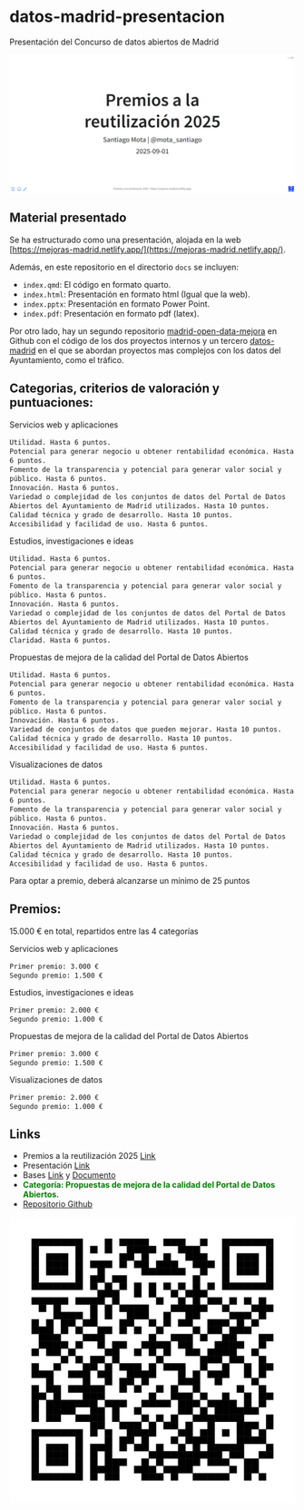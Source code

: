 # datos-madrid-presentacion

Presentación del Concurso de datos abiertos de Madrid

![](Portada.png)


## Material presentado

Se ha estructurado como una presentación, alojada en la web [https://mejoras-madrid.netlify.app/](https://mejoras-madrid.netlify.app/).

Además, en este repositorio en el directorio `docs` se incluyen:

- `index.qmd`: El código en formato quarto.
- `index.html`: Presentación en formato html (Igual que la web).
- `index.pptx`: Presentación en formato Power Point.
- `index.pdf`: Presentación en formato pdf (latex).

Por otro lado, hay un segundo repositorio [madrid-open-data-mejora](https://github.com/santiagomota/madrid-open-data-mejora) en Github con el código de los dos proyectos internos y un tercero [datos-madrid](https://github.com/santiagomota/datos-madrid) en el que se abordan proyectos mas complejos con los datos del Ayuntamiento, como el tráfico.


## Categorias, criterios de valoración y puntuaciones: 

Servicios web y aplicaciones

    Utilidad. Hasta 6 puntos.
    Potencial para generar negocio u obtener rentabilidad económica. Hasta 6 puntos.
    Fomento de la transparencia y potencial para generar valor social y público. Hasta 6 puntos.
    Innovación. Hasta 6 puntos.
    Variedad o complejidad de los conjuntos de datos del Portal de Datos Abiertos del Ayuntamiento de Madrid utilizados. Hasta 10 puntos.
    Calidad técnica y grado de desarrollo. Hasta 10 puntos.
    Accesibilidad y facilidad de uso. Hasta 6 puntos.

 

Estudios, investigaciones e ideas

    Utilidad. Hasta 6 puntos.
    Potencial para generar negocio u obtener rentabilidad económica. Hasta 6 puntos.
    Fomento de la transparencia y potencial para generar valor social y público. Hasta 6 puntos.
    Innovación. Hasta 6 puntos.
    Variedad o complejidad de los conjuntos de datos del Portal de Datos Abiertos del Ayuntamiento de Madrid utilizados. Hasta 10 puntos.
    Calidad técnica y grado de desarrollo. Hasta 10 puntos.
    Claridad. Hasta 6 puntos.

 

Propuestas de mejora de la calidad del Portal de Datos Abiertos

    Utilidad. Hasta 6 puntos.
    Potencial para generar negocio u obtener rentabilidad económica. Hasta 6 puntos.
    Fomento de la transparencia y potencial para generar valor social y público. Hasta 6 puntos.
    Innovación. Hasta 6 puntos.
    Variedad de conjuntos de datos que pueden mejorar. Hasta 10 puntos.
    Calidad técnica y grado de desarrollo. Hasta 10 puntos.
    Accesibilidad y facilidad de uso. Hasta 6 puntos.

 

Visualizaciones de datos

    Utilidad. Hasta 6 puntos.
    Potencial para generar negocio u obtener rentabilidad económica. Hasta 6 puntos.
    Fomento de la transparencia y potencial para generar valor social y público. Hasta 6 puntos.
    Innovación. Hasta 6 puntos.
    Variedad o complejidad de los conjuntos de datos del Portal de Datos Abiertos del Ayuntamiento de Madrid utilizados. Hasta 10 puntos.
    Calidad técnica y grado de desarrollo. Hasta 10 puntos.
    Accesibilidad y facilidad de uso. Hasta 6 puntos.

 Para optar a premio, deberá alcanzarse un mínimo de 25 puntos

 

## Premios:

15.000 € en total, repartidos entre las 4 categorías

Servicios web y aplicaciones

    Primer premio: 3.000 €
    Segundo premio: 1.500 €

 

Estudios, investigaciones e ideas

    Primer premio: 2.000 €
    Segundo premio: 1.000 €

 

Propuestas de mejora de la calidad del Portal de Datos Abiertos

    Primer premio: 3.000 €
    Segundo premio: 1.500 €

 

Visualizaciones de datos

    Primer premio: 2.000 €
    Segundo premio: 1.000 €


## Links

- Premios a la reutilización 2025 [Link](https://datos.madrid.es/portal/site/egob/menuitem.3efdb29b813ad8241e830cc2a8a409a0/?vgnextoid=ff7e9b21d6a37910VgnVCM2000001f4a900aRCRD&vgnextchannel=e7a412b9ace9f310VgnVCM100000171f5a0aRCRD&vgnextfmt=default)
- Presentación [Link](https://sede.madrid.es/portal/site/tramites/menuitem.62876cb64654a55e2dbd7003a8a409a0/?vgnextoid=4c0731b003027910VgnVCM1000001d4a900aRCRD&vgnextchannel=23a99c5ffb020310VgnVCM100000171f5a0aRCRD&vgnextfmt=default)
- Bases [Link](https://sede.madrid.es/portal/site/tramites/menuitem.b4c91589e7f6a5d829da39e5a8a409a0/?vgnextoid=d8f12a3a40b17910VgnVCM1000001d4a900aRCRD&vgnextchannel=741d814231ede410VgnVCM1000000b205a0aRCRD&vgnextfmt=default) y [Documento](./varios/boam9895_2291.pdf)
- <strong><span style="color: green;">Categoría: Propuestas de mejora de la calidad del Portal de Datos Abiertos.</span></strong>
- [Repositorio Github](https://github.com/santiagomota/datos-madrid-presentacion)

![](./figs/Concurso_presentacion_Github.svg)